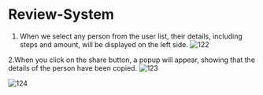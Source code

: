 ﻿# Review-System
 1. When we select any person from the user list, their details, including steps and amount, will be displayed on the left side.
![122](https://github.com/Dineshkumar678/Review-System/assets/123010285/24e122fa-d79a-486c-bdfc-8d31acfecfae)

2.When you click on the share button, a popup will appear, showing that the details of the person have been copied.
![123](https://github.com/Dineshkumar678/Review-System/assets/123010285/d1ec5be2-0faf-4337-a04d-b97c6752ac42)


![124](https://github.com/Dineshkumar678/Review-System/assets/123010285/7a728771-9448-4342-adaf-e6752f045ea9)
